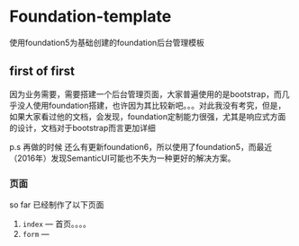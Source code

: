 # Foundation-template
使用foundation5为基础创建的foundation后台管理模板



## first of first

因为业务需要，需要搭建一个后台管理页面，大家普遍使用的是bootstrap，而几乎没人使用foundation搭建，也许因为其比较新吧。。。对此我没有考究，但是，如果大家看过他的文档，会发现，foundation定制能力很强，尤其是响应式方面的设计，文档对于bootstrap而言更加详细



p.s 再做的时候 还么有更新foundation6，所以使用了foundation5，而最近（2016年）发现SemanticUI可能也不失为一种更好的解决方案。





### 页面

so far 已经制作了以下页面

1. `index` — 首页。。。。
2. `form` — 